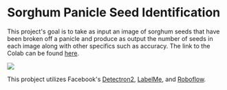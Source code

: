 # Sorghum Panicle Seed Identification
This project's goal is to take as input an image of sorghum seeds that have been broken off a panicle and produce as output the number of seeds in each image along with other specifics such as accuracy. The link to the Colab can be found [here](https://colab.research.google.com/drive/1CI33JKQK8GmleUPp6HcZdacfYERP8BM2?usp=sharing).

<img src="https://github.com/seahobb/CIS598Project/blob/main/seed_adv.PNG">
<!--<img src=".github.com/seed_adv.PNG">-->

This probject utilizes Facebook's [Detectron2](https://github.com/facebookresearch/detectron2), [LabelMe](https://github.com/wkentaro/labelme), and [Roboflow](https://roboflow.com/).
